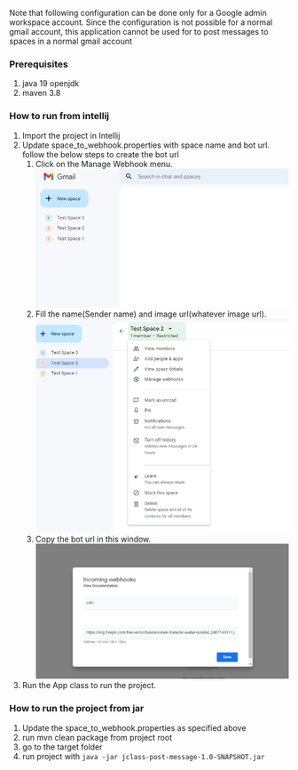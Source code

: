Note that following configuration can be done only for a Google admin workspace account. Since the configuration is not 
possible for a normal gmail account, this application cannot be used for to post messages to spaces in a normal gmail account
### Prerequisites
1. java 19 openjdk 
2. maven 3.8
### How to run from intellij

1. Import the project in Intellij
2. Update space_to_webhook.properties with space name and bot url. follow the below steps to create the bot url
   1. Click on the Manage Webhook menu. ![alt text](./image/1.png)
   2. Fill the name(Sender name) and image url(whatever image url). ![alt text](./image/2.png)
   3. Copy the bot url in this window. ![alt text](./image/3.png)
3. Run the App class to run the project.

### How to run the project from jar
1. Update the space_to_webhook.properties as specified above
2. run mvn clean package from project root
3. go to the target folder
4. run project with `java -jar jclass-post-message-1.0-SNAPSHOT.jar`